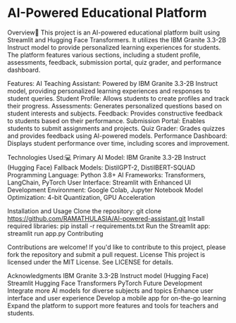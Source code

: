 # AI-Powered Educational Platform
Overview📖
This project is an AI-powered educational platform built using Streamlit and Hugging Face Transformers. It utilizes the IBM Granite 3.3-2B Instruct model to provide personalized learning experiences for students. The platform features various sections, including a student profile, assessments, feedback, submission portal, quiz grader, and performance dashboard.


Features:
AI Teaching Assistant: Powered by IBM Granite 3.3-2B Instruct model, providing personalized learning experiences and responses to student queries.
Student Profile: Allows students to create profiles and track their progress.
Assessments: Generates personalized questions based on student interests and subjects.
Feedback: Provides constructive feedback to students based on their performance.
Submission Portal: Enables students to submit assignments and projects.
Quiz Grader: Grades quizzes and provides feedback using AI-powered models.
Performance Dashboard: Displays student performance over time, including scores and improvement.


Technologies Used:💻
Primary AI Model: IBM Granite 3.3-2B Instruct (Hugging Face)
Fallback Models: DistilGPT-2, DistilBERT-SQUAD
Programming Language: Python 3.8+
AI Frameworks: Transformers, LangChain, PyTorch
User Interface: Streamlit with Enhanced UI
Development Environment: Google Colab, Jupyter Notebook
Model Optimization: 4-bit Quantization, GPU Acceleration


Installation and Usage
Clone the repository: git clone https://github.com/RAMATHULASIA/AI-powered-assistant.git
Install required libraries: pip install -r requirements.txt
Run the Streamlit app: streamlit run app.py
Contributing

Contributions are welcome! If you'd like to contribute to this project, please fork the repository and submit a pull request.
License
This project is licensed under the MIT License. See LICENSE for details.

Acknowledgments
IBM Granite 3.3-2B Instruct model (Hugging Face)
Streamlit
Hugging Face Transformers
PyTorch
Future Development
Integrate more AI models for diverse subjects and topics
Enhance user interface and user experience
Develop a mobile app for on-the-go learning
Expand the platform to support more features and tools for teachers and students.
